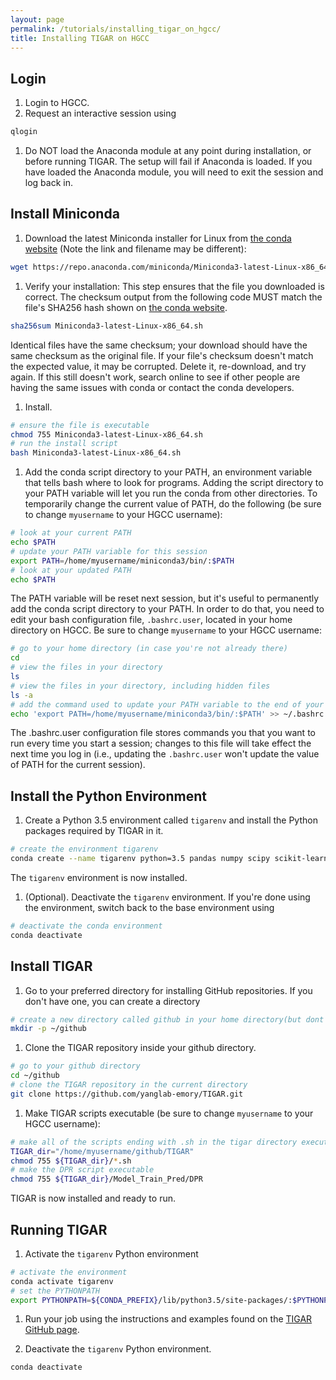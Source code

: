 ```yaml
---
layout: page
permalink: /tutorials/installing_tigar_on_hgcc/
title: Installing TIGAR on HGCC
---
```


<h2>Login</h2>

1. Login to HGCC.
1. Request an interactive session using 
```bash
qlogin
```
1. Do NOT load the Anaconda module at any point during installation, or before running TIGAR. The setup will fail if Anaconda is loaded. If you have loaded the Anaconda module, you will need to exit the session and log back in. 

<h2>Install Miniconda</h2>

1. Download the latest Miniconda installer for Linux from <a href="https://docs.conda.io/en/latest/miniconda.html">the conda website</a> (Note the link and filename may be different):
```bash
wget https://repo.anaconda.com/miniconda/Miniconda3-latest-Linux-x86_64.sh
```

1. Verify your installation: This step ensures that the file you downloaded is correct. The checksum output from the following code MUST match the file's SHA256 hash shown on <a href="https://docs.conda.io/en/latest/miniconda.html">the conda website</a>. 
```bash
sha256sum Miniconda3-latest-Linux-x86_64.sh
```
Identical files have the same checksum; your download should have the same checksum as the original file. If your file's checksum doesn't match the expected value, it may be corrupted. Delete it, re-download, and try again. If this still doesn't work, search online to see if other people are having the same issues with conda or contact the conda developers.

1. Install. 
```bash
# ensure the file is executable
chmod 755 Miniconda3-latest-Linux-x86_64.sh
# run the install script
bash Miniconda3-latest-Linux-x86_64.sh
```

1. Add the conda script directory to your PATH, an environment variable that tells bash where to look for programs. Adding the script directory to your PATH variable will let you run the conda from other directories. To temporarily change the current value of PATH, do the following (be sure to change `myusername` to your HGCC username):
```bash
# look at your current PATH
echo $PATH
# update your PATH variable for this session
export PATH=/home/myusername/miniconda3/bin/:$PATH
# look at your updated PATH
echo $PATH
```
The PATH variable will be reset next session, but it's useful to permanently add the conda script directory to your PATH. In order to do that, you need to edit your bash configuration file, `.bashrc.user`, located in your home directory on HGCC. Be sure to change `myusername` to your HGCC username:
```bash
# go to your home directory (in case you're not already there)
cd
# view the files in your directory
ls
# view the files in your directory, including hidden files
ls -a
# add the command used to update your PATH variable to the end of your ~/.bashrc.user file
echo 'export PATH=/home/myusername/miniconda3/bin/:$PATH' >> ~/.bashrc.user
```
The .bashrc.user configuration file stores commands you that you want to run every time you start a session; changes to this file will take effect the next time you log in (i.e., updating the `.bashrc.user` won't update the value of PATH for the current session). 
<!-- This configuration file is similar to the .bash_profile file found on OSX or other Linux computers. -->


<h2>Install the Python Environment</h2>

1. Create a Python 3.5 environment called `tigarenv` and install the Python packages required by TIGAR in it.
```bash
# create the environment tigarenv
conda create --name tigarenv python=3.5 pandas numpy scipy scikit-learn statsmodels
```
The `tigarenv` environment is now installed. 

1. (Optional). Deactivate the `tigarenv` environment. If you're done using the environment, switch back to the base environment using 
```bash
# deactivate the conda environment
conda deactivate
```

<h2>Install TIGAR</h2>

1. Go to your preferred directory for installing GitHub repositories. If you don't have one, you can create a directory
```bash
# create a new directory called github in your home directory(but dont cause an error if it already exists)
mkdir -p ~/github
```

1. Clone the TIGAR repository inside your github directory.
```bash
# go to your github directory
cd ~/github
# clone the TIGAR repository in the current directory
git clone https://github.com/yanglab-emory/TIGAR.git
```

1. Make TIGAR scripts executable (be sure to change `myusername` to your HGCC username):
```bash
# make all of the scripts ending with .sh in the tigar directory executable
TIGAR_dir="/home/myusername/github/TIGAR"
chmod 755 ${TIGAR_dir}/*.sh 
# make the DPR script executable 
chmod 755 ${TIGAR_dir}/Model_Train_Pred/DPR
```

TIGAR is now installed and ready to run. 


<h2>Running TIGAR</h2>

1. Activate the `tigarenv` Python environment
```bash
# activate the environment
conda activate tigarenv
# set the PYTHONPATH
export PYTHONPATH=${CONDA_PREFIX}/lib/python3.5/site-packages/:$PYTHONPATH
```

1. Run your job using the instructions and examples found on the <a href="https://github.com/yanglab-emory/TIGAR">TIGAR GitHub page</a>.

1. Deactivate the `tigarenv` Python environment.
```bash
conda deactivate
```


<!-- If you did not install in your home directory, check the correct install location to use instead:
```bash
pwd
``` -->














